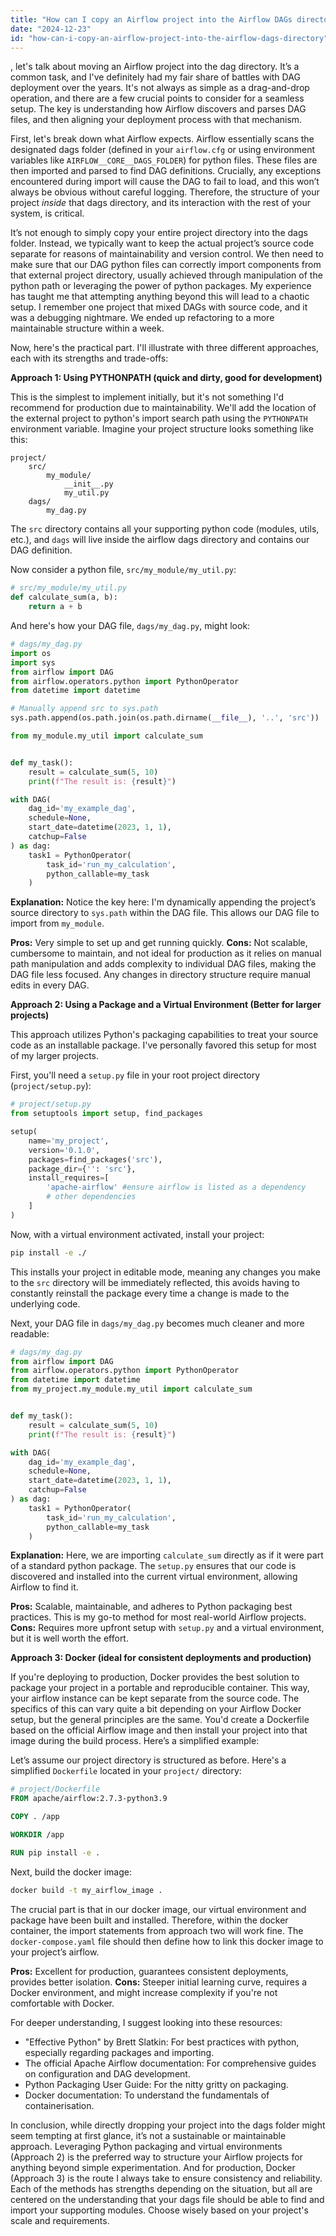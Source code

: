 ```yaml
---
title: "How can I copy an Airflow project into the Airflow DAGs directory?"
date: "2024-12-23"
id: "how-can-i-copy-an-airflow-project-into-the-airflow-dags-directory"
---
```


, let's talk about moving an Airflow project into the dag directory. It’s a common task, and I've definitely had my fair share of battles with DAG deployment over the years. It's not always as simple as a drag-and-drop operation, and there are a few crucial points to consider for a seamless setup. The key is understanding how Airflow discovers and parses DAG files, and then aligning your deployment process with that mechanism.

First, let's break down what Airflow expects. Airflow essentially scans the designated dags folder (defined in your `airflow.cfg` or using environment variables like `AIRFLOW__CORE__DAGS_FOLDER`) for python files. These files are then imported and parsed to find DAG definitions. Crucially, any exceptions encountered during import will cause the DAG to fail to load, and this won’t always be obvious without careful logging. Therefore, the structure of your project *inside* that dags directory, and its interaction with the rest of your system, is critical.

It’s not enough to simply copy your entire project directory into the dags folder. Instead, we typically want to keep the actual project’s source code separate for reasons of maintainability and version control. We then need to make sure that our DAG python files can correctly import components from that external project directory, usually achieved through manipulation of the python path or leveraging the power of python packages. My experience has taught me that attempting anything beyond this will lead to a chaotic setup. I remember one project that mixed DAGs with source code, and it was a debugging nightmare. We ended up refactoring to a more maintainable structure within a week.

Now, here's the practical part. I'll illustrate with three different approaches, each with its strengths and trade-offs:

**Approach 1: Using PYTHONPATH (quick and dirty, good for development)**

This is the simplest to implement initially, but it's not something I'd recommend for production due to maintainability. We'll add the location of the external project to python's import search path using the `PYTHONPATH` environment variable. Imagine your project structure looks something like this:

```
project/
    src/
        my_module/
            __init__.py
            my_util.py
    dags/
        my_dag.py
```

The `src` directory contains all your supporting python code (modules, utils, etc.), and `dags` will live inside the airflow dags directory and contains our DAG definition.

Now consider a python file, `src/my_module/my_util.py`:

```python
# src/my_module/my_util.py
def calculate_sum(a, b):
    return a + b
```

And here's how your DAG file, `dags/my_dag.py`, might look:

```python
# dags/my_dag.py
import os
import sys
from airflow import DAG
from airflow.operators.python import PythonOperator
from datetime import datetime

# Manually append src to sys.path
sys.path.append(os.path.join(os.path.dirname(__file__), '..', 'src'))

from my_module.my_util import calculate_sum


def my_task():
    result = calculate_sum(5, 10)
    print(f"The result is: {result}")

with DAG(
    dag_id='my_example_dag',
    schedule=None,
    start_date=datetime(2023, 1, 1),
    catchup=False
) as dag:
    task1 = PythonOperator(
        task_id='run_my_calculation',
        python_callable=my_task
    )
```

**Explanation:** Notice the key here: I'm dynamically appending the project’s source directory to `sys.path` within the DAG file. This allows our DAG file to import from `my_module`.

**Pros:** Very simple to set up and get running quickly.
**Cons:** Not scalable, cumbersome to maintain, and not ideal for production as it relies on manual path manipulation and adds complexity to individual DAG files, making the DAG file less focused. Any changes in directory structure require manual edits in every DAG.

**Approach 2: Using a Package and a Virtual Environment (Better for larger projects)**

This approach utilizes Python's packaging capabilities to treat your source code as an installable package. I've personally favored this setup for most of my larger projects.

First, you'll need a `setup.py` file in your root project directory (`project/setup.py`):

```python
# project/setup.py
from setuptools import setup, find_packages

setup(
    name='my_project',
    version='0.1.0',
    packages=find_packages('src'),
    package_dir={'': 'src'},
    install_requires=[
        'apache-airflow' #ensure airflow is listed as a dependency
        # other dependencies
    ]
)
```

Now, with a virtual environment activated, install your project:

```bash
pip install -e ./
```

This installs your project in editable mode, meaning any changes you make to the `src` directory will be immediately reflected, this avoids having to constantly reinstall the package every time a change is made to the underlying code.

Next, your DAG file in `dags/my_dag.py` becomes much cleaner and more readable:

```python
# dags/my_dag.py
from airflow import DAG
from airflow.operators.python import PythonOperator
from datetime import datetime
from my_project.my_module.my_util import calculate_sum


def my_task():
    result = calculate_sum(5, 10)
    print(f"The result is: {result}")

with DAG(
    dag_id='my_example_dag',
    schedule=None,
    start_date=datetime(2023, 1, 1),
    catchup=False
) as dag:
    task1 = PythonOperator(
        task_id='run_my_calculation',
        python_callable=my_task
    )
```

**Explanation:** Here, we are importing `calculate_sum` directly as if it were part of a standard python package. The `setup.py` ensures that our code is discovered and installed into the current virtual environment, allowing Airflow to find it.

**Pros:** Scalable, maintainable, and adheres to Python packaging best practices. This is my go-to method for most real-world Airflow projects.
**Cons:** Requires more upfront setup with `setup.py` and a virtual environment, but it is well worth the effort.

**Approach 3: Docker (ideal for consistent deployments and production)**

If you're deploying to production, Docker provides the best solution to package your project in a portable and reproducible container. This way, your airflow instance can be kept separate from the source code. The specifics of this can vary quite a bit depending on your Airflow Docker setup, but the general principles are the same. You'd create a Dockerfile based on the official Airflow image and then install your project into that image during the build process. Here’s a simplified example:

Let’s assume our project directory is structured as before. Here's a simplified `Dockerfile` located in your `project/` directory:

```dockerfile
# project/Dockerfile
FROM apache/airflow:2.7.3-python3.9

COPY . /app

WORKDIR /app

RUN pip install -e .

```

Next, build the docker image:

```bash
docker build -t my_airflow_image .
```

The crucial part is that in our docker image, our virtual environment and package have been built and installed. Therefore, within the docker container, the import statements from approach two will work fine. The `docker-compose.yaml` file should then define how to link this docker image to your project’s airflow.

**Pros:** Excellent for production, guarantees consistent deployments, provides better isolation.
**Cons:** Steeper initial learning curve, requires a Docker environment, and might increase complexity if you're not comfortable with Docker.

For deeper understanding, I suggest looking into these resources:

*   "Effective Python" by Brett Slatkin: For best practices with python, especially regarding packages and importing.
*   The official Apache Airflow documentation: For comprehensive guides on configuration and DAG development.
*   Python Packaging User Guide: For the nitty gritty on packaging.
*  Docker documentation: To understand the fundamentals of containerisation.

In conclusion, while directly dropping your project into the dags folder might seem tempting at first glance, it’s not a sustainable or maintainable approach. Leveraging Python packaging and virtual environments (Approach 2) is the preferred way to structure your Airflow projects for anything beyond simple experimentation. And for production, Docker (Approach 3) is the route I always take to ensure consistency and reliability. Each of the methods has strengths depending on the situation, but all are centered on the understanding that your dags file should be able to find and import your supporting modules. Choose wisely based on your project's scale and requirements.
